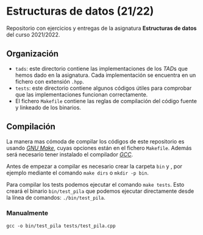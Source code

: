# Estructuras de datos (21/22)

Repositorio con ejercicios y entregas de la asignatura **Estructuras de datos** del
curso 2021/2022.

## Organización 

- `tads`: este directorio contiene las implementaciones de los *TAD*s que hemos
  dado en la asignatura. Cada implementación se encuentra en un fichero con
  extensión `.hpp`.
- `tests`: este directorio contiene algunos códigos útiles para comprobar que
  las implementaciones funcionan correctamente.
- El fichero `Makefile` contiene las reglas de compilación del código fuente y
  linkeado de los binarios.

## Compilación

La manera mas cómoda de compilar los códigos de este repositorio es usando
[*GNU Make*](https://www.gnu.org/software/make/), cuyas opciones están en el
fichero `Makefile`. Además será necesario tener instalado el compilador
[*GCC*](https://www.gnu.org/software/gcc/).

Antes de empezar a compilar es necesario crear la carpeta `bin` y , por
ejemplo mediante el comando `make dirs` o `mkdir -p bin`.

Para compilar los tests podemos ejecutar el comando `make tests`. Esto creará el
binario `bin/test_pila` que podemos ejecutar directamente desde la línea de
comandos: `./bin/test_pila`.

### Manualmente

```
gcc -o bin/test_pila tests/test_pila.cpp
```

